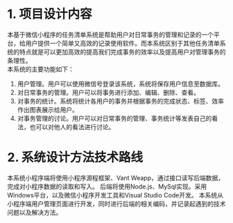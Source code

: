 # 1. 项目设计内容
本基于微信小程序的任务清单系统是帮助用户对日常事务的管理和记录的一个平台，给用户提供一个简单又高效的记录使用软件。而本系统区别于其他任务清单系统的特点就是可以更加高效的提高我们完成事务的效率以及提高用户对管理事务的条理性。  
本系统的主要功能如下： 
1. 用户管理。用户可以使用微信号登录该系统，系统将保存用户信息至数据库。
2. 对日常事务的管理。用户可以将事务进行添加、编辑、删除、查看。
3. 对事务的统计。系统将统计各用户的事务并根据事务的完成状态、标签、效率作出图表展示给用户。
4. 对事务管理的讨论。用户可以对日常事务的管理、事务统计等发表自己的看法，也可以对他人的看法进行讨论。
# 2. 系统设计方法技术路线
本系统小程序端将使用小程序源程框架、Vant Weapp，通过接口读写后端数据，完成对小程序数据的读取和写入。 
后端将使用Node.js、MySql实现。采用Windows平台，以及微信小程序开发工具和Visual Studio Code开发。 
本系统从小程序端用户管理页面进行开发，同时进行后端的相关编码，并记录起遇到的技术问题以及解决方法。
